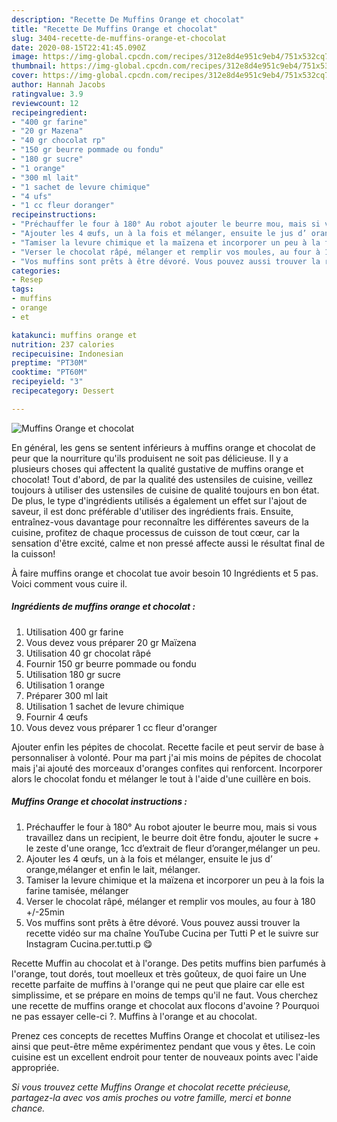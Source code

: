 ```yaml
---
description: "Recette De Muffins Orange et chocolat"
title: "Recette De Muffins Orange et chocolat"
slug: 3404-recette-de-muffins-orange-et-chocolat
date: 2020-08-15T22:41:45.090Z
image: https://img-global.cpcdn.com/recipes/312e8d4e951c9eb4/751x532cq70/muffins-orange-et-chocolat-photo-principale-de-la-recette.jpg
thumbnail: https://img-global.cpcdn.com/recipes/312e8d4e951c9eb4/751x532cq70/muffins-orange-et-chocolat-photo-principale-de-la-recette.jpg
cover: https://img-global.cpcdn.com/recipes/312e8d4e951c9eb4/751x532cq70/muffins-orange-et-chocolat-photo-principale-de-la-recette.jpg
author: Hannah Jacobs
ratingvalue: 3.9
reviewcount: 12
recipeingredient:
- "400 gr farine"
- "20 gr Mazena"
- "40 gr chocolat rp"
- "150 gr beurre pommade ou fondu"
- "180 gr sucre"
- "1 orange"
- "300 ml lait"
- "1 sachet de levure chimique"
- "4 ufs"
- "1 cc fleur doranger"
recipeinstructions:
- "Préchauffer le four à 180° Au robot ajouter le beurre mou, mais si vous travaillez dans un recipient, le beurre doit être fondu, ajouter le sucre + le zeste d&#39;une orange, 1cc d’extrait de fleur d’oranger,mélanger un peu."
- "Ajouter les 4 œufs, un à la fois et mélanger, ensuite le jus d’ orange,mélanger et enfin le lait, mélanger."
- "Tamiser la levure chimique et la maïzena et incorporer un peu à la fois la farine tamisée, mélanger"
- "Verser le chocolat râpé, mélanger et remplir vos moules, au four à 180 +/-25min"
- "Vos muffins sont prêts à être dévoré. Vous pouvez aussi trouver la recette vidéo sur ma chaîne YouTube Cucina per Tutti P et le suivre sur Instagram Cucina.per.tutti.p 😋"
categories:
- Resep
tags:
- muffins
- orange
- et

katakunci: muffins orange et 
nutrition: 237 calories
recipecuisine: Indonesian
preptime: "PT30M"
cooktime: "PT60M"
recipeyield: "3"
recipecategory: Dessert

---
```



![Muffins Orange et chocolat](https://img-global.cpcdn.com/recipes/312e8d4e951c9eb4/751x532cq70/muffins-orange-et-chocolat-photo-principale-de-la-recette.jpg)

En général, les gens se sentent inférieurs à muffins orange et chocolat de peur que la nourriture qu'ils produisent ne soit pas délicieuse. Il y a plusieurs choses qui affectent la qualité gustative de muffins orange et chocolat! Tout d'abord, de par la qualité des ustensiles de cuisine, veillez toujours à utiliser des ustensiles de cuisine de qualité toujours en bon état. De plus, le type d'ingrédients utilisés a également un effet sur l'ajout de saveur, il est donc préférable d'utiliser des ingrédients frais. Ensuite, entraînez-vous davantage pour reconnaître les différentes saveurs de la cuisine, profitez de chaque processus de cuisson de tout cœur, car la sensation d'être excité, calme et non pressé affecte aussi le résultat final de la cuisson!

<!--inarticleads1-->

À faire muffins orange et chocolat tue avoir besoin 10 Ingrédients et 5 pas. Voici comment vous cuire il.

##### Ingrédients de muffins orange et chocolat :

1. Utilisation 400 gr farine
1. Vous devez vous préparer 20 gr Maïzena
1. Utilisation 40 gr chocolat râpé
1. Fournir 150 gr beurre pommade ou fondu
1. Utilisation 180 gr sucre
1. Utilisation 1 orange
1. Préparer 300 ml lait
1. Utilisation 1 sachet de levure chimique
1. Fournir 4 œufs
1. Vous devez vous préparer 1 cc fleur d&#39;oranger


Ajouter enfin les pépites de chocolat. Recette facile et peut servir de base à personnaliser à volonté. Pour ma part j&#39;ai mis moins de pépites de chocolat mais j&#39;ai ajouté des morceaux d&#39;oranges confites qui renforcent. Incorporer alors le chocolat fondu et mélanger le tout à l&#39;aide d&#39;une cuillère en bois. 

<!--inarticleads2-->

##### Muffins Orange et chocolat instructions :

1. Préchauffer le four à 180° Au robot ajouter le beurre mou, mais si vous travaillez dans un recipient, le beurre doit être fondu, ajouter le sucre + le zeste d&#39;une orange, 1cc d’extrait de fleur d’oranger,mélanger un peu.
1. Ajouter les 4 œufs, un à la fois et mélanger, ensuite le jus d’ orange,mélanger et enfin le lait, mélanger.
1. Tamiser la levure chimique et la maïzena et incorporer un peu à la fois la farine tamisée, mélanger
1. Verser le chocolat râpé, mélanger et remplir vos moules, au four à 180 +/-25min
1. Vos muffins sont prêts à être dévoré. Vous pouvez aussi trouver la recette vidéo sur ma chaîne YouTube Cucina per Tutti P et le suivre sur Instagram Cucina.per.tutti.p 😋


Recette Muffin au chocolat et à l&#39;orange. Des petits muffins bien parfumés à l&#39;orange, tout dorés, tout moelleux et très goûteux, de quoi faire un Une recette parfaite de muffins à l&#39;orange qui ne peut que plaire car elle est simplissime, et se prépare en moins de temps qu&#39;il ne faut. Vous cherchez une recette de muffins orange et chocolat aux flocons d&#39;avoine ? Pourquoi ne pas essayer celle-ci ?. Muffins à l&#39;orange et au chocolat. 

<!--inarticleads1-->

<p>
Prenez ces concepts de recettes Muffins Orange et chocolat et utilisez-les ainsi que peut-être même expérimentez pendant que vous y êtes. Le coin cuisine est un excellent endroit pour tenter de nouveaux points avec l'aide appropriée.
</p>

<p>
<i>Si vous trouvez cette Muffins Orange et chocolat recette précieuse, partagez-la avec vos amis proches ou votre famille, merci et bonne chance.</i>
</p>
